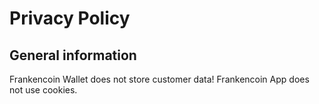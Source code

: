 # Privacy Policy

## General information
Frankencoin Wallet does not store customer data!
Frankencoin App does not use cookies. 
